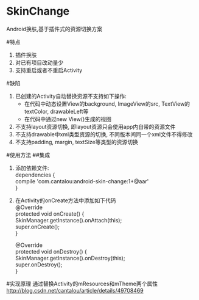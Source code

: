 # SkinChange
Android换肤,基于插件式的资源切换方案

#特点
1. 插件换肤</br>
2. 对已有项目改动量少</br>
3. 支持重启或者不重启Activity</br>

#缺陷
1. 已创建的Activity自动替换资源不支持如下操作:</br>
   <ul>
     <li> 在代码中动态设置View的background, ImageView的src, TextView的textColor, drawableLeft等</li>
     <li> 在代码中通过new View()生成的视图</li>
   </ul>
2. 不支持layout资源切换, 即layout资源只会使用app内自带的资源文件
3. 不支持drawable中xml类型资源的切换, 不同版本间同一个xml文件不得修改
4. 不支持padding, margin, textSize等类型的资源切换

#使用方法
##集成
1. 添加依赖文件:</br>
    dependencies {</br>
        compile 'com.cantalou:android-skin-change:1+@aar'</br>
    }</br>
2. 在Activity的onCreate方法中添加如下代码</br>
    @Override</br>
	protected void onCreate() {</br>
	    SkinManager.getInstance().onAttach(this);</br>
		super.onCreate();</br>
	}</br>

	@Override</br>
	protected void onDestroy() {</br>
		SkinManager.getInstance().onDestroy(this);</br>
		super.onDestroy();</br>
	}</br>

#实现原理
通过替换Activity的mResources和mTheme两个属性</br>
<a href="http://blog.csdn.net/cantalou/article/details/49708469">http://blog.csdn.net/cantalou/article/details/49708469</a>